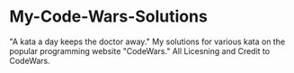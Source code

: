 # My-Code-Wars-Solutions

"A kata a day keeps the doctor away." My solutions for various kata on the popular programming website "CodeWars."
All Licesning and Credit to CodeWars.
